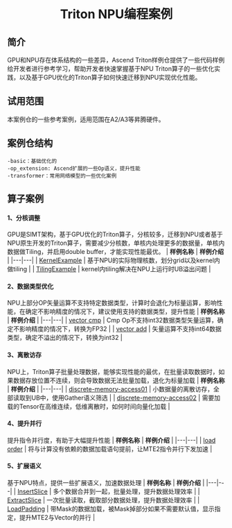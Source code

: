 <div align="center">
<p align="center">
   <h1>Triton NPU编程案例</h1>
</p>
</div>

## 简介
GPU和NPU存在体系结构的一些差异，Ascend Triton样例仓提供了一些代码样例给开发者进行参考学习，帮助开发者快速掌握基于NPU Triton算子的一些优化实践，以及基于GPU优化的Triton算子如何快速迁移到NPU实现优化性能。

## 试用范围
本案例仓的一些参考案例，适用范围在A2/A3等昇腾硬件。

## 案例仓结构

```
-basic：基础优化的
-op_extension: Ascend扩展的一些Op语义，提升性能
-transformer：常用网络模型的一些优化案例
```

## 算子案例
#### 1、分核调整
GPU是SIMT架构，基于GPU优化的Triton算子，分核较多，迁移到NPU或者基于NPU原生开发的Triton算子，需要减少分核数，单核内处理更多的数据量，单核内数据做Tiling，并启用double buffer，才能实现性能最优。
|  **样例名称**  |  **样例介绍**  |
|---|---|
| [KernelExample](https://github.com/Ascend/triton-ascend-examples/blob/main/basic/006-core_spliting.zh.md) | 基于NPU的实际物理核数，划分grid以及kernel内做tiling | 
| [TilingExample](https://github.com/Ascend/triton-ascend-examples/blob/main/basic/003-ub_overflow.zh.md) | kernel内tiling解决在NPU上运行时UB溢出问题 |

#### 2、数据类型优化
NPU上部分OP矢量运算不支持特定数据类型，计算时会退化为标量运算，影响性能，在确定不影响精度的情况下，建议使用支持的数据类型，提升性能
|  **样例名称**  |  **样例介绍**  |
|---|---|
| [vector cmp](https://github.com/Ascend/triton-ascend-examples/blob/main/basic/002-vector_cmp.zh.md) | Cmp Op不支持int32数据类型矢量运算，确定不影响精度的情况下，转换为FP32 |
| [vector add](https://github.com/Ascend/triton-ascend-examples/blob/main/basic/001-vector_add.zh.md) | 矢量运算不支持int64数据类型，确定不溢出的情况下，转换为int32 | 

#### 3、离散访存
NPU上，Triton算子批量处理数据，能够实现性能的最优，在批量读取数据时，如果数据存放位置不连续，则会导致数据无法批量加载，退化为标量加载
|  **样例名称**  |  **样例介绍**  |
|---|---|
| [discrete-memory-access01](https://github.com/Ascend/triton-ascend-examples/blob/main/basic/004-discrete_memory_access.zh.md) | 小数据量的离散访存，全部读取到UB中，使用Gather语义筛选 |
| [discrete-memory-access02](https://github.com/Ascend/triton-ascend-examples/blob/main/transformer/003-decode_grouped_attention.md) | 需要加载的Tensor在高维连续，低维离散时，如何时间向量化加载 |


#### 4、提升并行
提升指令并行度，有助于大幅提升性能
|  **样例名称**  |  **样例介绍**  |
|---|---|
| [load order](https://github.com/Ascend/triton-ascend-examples/blob/main/basic/005-load_order.zh.md) | 将与计算没有依赖的数据加载语句提前，让MTE2指令并行下发加速 |

#### 5、扩展语义
基于NPU特点，提供一些扩展语义，加速数据处理
|  **样例名称**  |  **样例介绍**  |
|---|---|
| [InsertSlice](https://github.com/Ascend/triton-ascend-examples/blob/main/op_extension/001-insert_slice.zh.md) | 多个数据合并到一起，批量处理，提升数据处理效率 |
| [ExtractSlice](https://github.com/Ascend/triton-ascend-examples/blob/main/op_extension/002-extract_slice.zh.md) | 一次批量读取，截取部分数据处理，提升数据处理效率 |
| [LoadPadding](https://github.com/Ascend/triton-ascend-examples/blob/main/op_extension/003-load_care_padding.md) | 带Mask的数据加载，被Mask掉部分如果不需要默认值，显示指定，提升MTE2与Vector的并行 |


